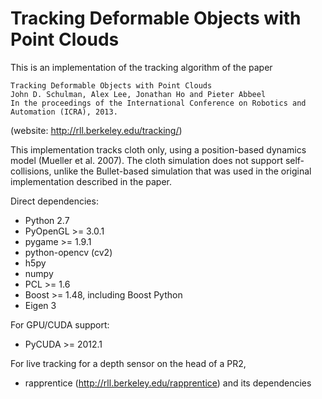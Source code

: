 Tracking Deformable Objects with Point Clouds
========

This is an implementation of the tracking algorithm of the paper

    Tracking Deformable Objects with Point Clouds
    John D. Schulman, Alex Lee, Jonathan Ho and Pieter Abbeel
    In the proceedings of the International Conference on Robotics and Automation (ICRA), 2013.

(website: http://rll.berkeley.edu/tracking/)

This implementation tracks cloth only, using a position-based dynamics model (Mueller et al. 2007). The cloth simulation does not support self-collisions, unlike the Bullet-based simulation that was used in the original implementation described in the paper.

Direct dependencies:

  - Python 2.7
  - PyOpenGL >= 3.0.1
  - pygame >= 1.9.1
  - python-opencv (cv2)
  - h5py
  - numpy
  - PCL >= 1.6
  - Boost >= 1.48, including Boost Python
  - Eigen 3

  For GPU/CUDA support:
  - PyCUDA >= 2012.1

  For live tracking for a depth sensor on the head of a PR2,
  - rapprentice (http://rll.berkeley.edu/rapprentice) and its dependencies
